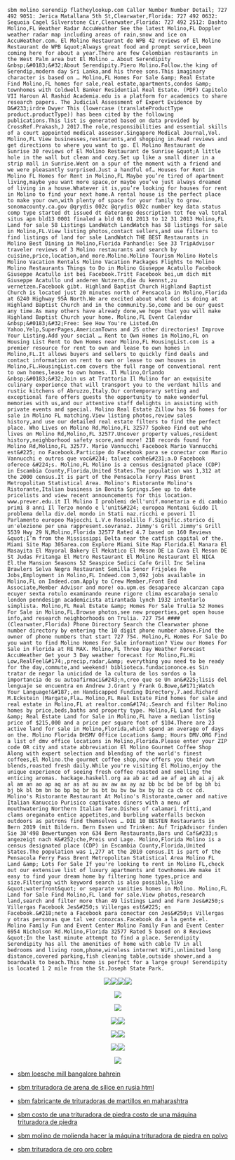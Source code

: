 
```
sbm molino serendip flatheylookup.com Caller Number Number Detail; 727 492 9051: Jerica Matallana 5th St,Clearwater,Florida: 727 492 0632: Sequoia Cagel Silverstone Cir,Clearwater,Florida: 727 492 2512: Dashto Molino,FL Weather Radar AccuWeather See the latest Molino,FL Doppler weather radar map including areas of rain,snow and ice on AccuWeather.com. El Molino Restaurant de WPB 42 reviews of El Molino Restaurant de WPB &quot;Always great food and prompt service,been coming here for about a year.There are few Colombian restaurants in the West Palm area but El Molino … About Serendipity &nbsp;&#0183;&#32;About Serendipity.Piero Molino.Follow.the king of Serendip,modern day Sri Lanka,and his three sons.This imaginary character is based on … Molino,FL Homes For Sale &amp; Real Estate Find Molino,FL homes for sale,real estate,apartments,condos &amp; townhomes with Coldwell Banker Residential Real Estate. (PDF) Capitolo VII Haroun Al Rashid Academia.edu is a platform for academics to share research papers. The Judicial Assessment of Expert Evidence by D&#233;irdre Dwyer This (lowercase (translateProductType product.productType)) has been cited by the following publications.This list is generated based on data provided by CrossRef.Prakash,J 2017.The role,responsibilities and essential skills of a court appointed medical assessor.Singapore Medical Journal,Vol. Molino,FL View businesses,restaurants,and shopping in.Read reviews and get directions to where you want to go. El Molino Restaurant de Sunrise 30 reviews of El Molino Restaurant de Sunrise &quot;A little hole in the wall but clean and cozy.Set up like a small diner in a strip mall in Sunrise.Went on a spur of the moment with a friend and we were pleasantly surprised.Just a handful of… Houses for Rent in Molino FL Homes for Rent in Molino,FL Maybe you’re tired of apartment living,maybe you want more space,or maybe you’ve just always dreamed of living in a house.Whatever it is,you’re looking for houses for rent in Molino to find your next home.A rental house is the perfect place to make your own,with plenty of space for your family to grow. sonomacounty.ca.gov @qrydis 002c @qrydis 002c number key data status comp type started dt issued dt daterange description tot fee val total situs apn bld13 0001 finaled a bld 01 01 2013 to 12 31 2013 Molino,FL Land for sale 58 Listings LandWatch LandWatch has 58 listings for sale in Molino,FL.View listing photos,contact sellers,and use filters to find listings of land for sale LandWatch THE BEST Restaurants in Molino Best Dining in Molino,Florida Panhandle: See 33 TripAdvisor traveler reviews of 3 Molino restaurants and search by cuisine,price,location,and more.Molino.Molino Tourism Molino Hotels Molino Vacation Rentals Molino Vacation Packages Flights to Molino Molino Restaurants Things to Do in Molino Giuseppe Acatullo Facebook Giuseppe Acatullo ist bei Facebook.Tritt Facebook bei,um dich mit Giuseppe Acatullo und anderen Nutzern,die du kennst,zu vernetzen.Facebook gibt. Highland Baptist Church Highland Baptist Church is located just 20 minutes north of Pensacola in Molino,Florida at 6240 Highway 95A North.We are excited about what God is doing at Highland Baptist Church and in the community.So,come and be our guest any time.As many others have already done,we hope that you will make Highland Baptist Church your home. Molino,FL Event Calendar &nbsp;&#0183;&#32;Free: See How You're Listed.On Yahoo,Yelp,SuperPages,AmericanTowns and 25 other directories! Improve Your Listing.Add your social … Rent to Own Homes in Molino,FL on Housing List Rent to Own Homes near Molino,FL HousingList.com is a premier resource for rent to own and lease to own homes in Molino,FL.It allows buyers and sellers to quickly find deals and contact information on rent to own or lease to own houses in Molino,FL.HousingList.com covers the full range of conventional rent to own homes,lease to own homes. Il Mulino,Orlando &nbsp;&#0183;&#32;Join us at Trattoria Il Mulino for an exquisite culinary experience that will transport you to the verdant hills and rustic kitchens of Abruzzo,Italy.Our contemporary setting and exceptional fare offers guests the opportunity to make wonderful memories with us,and our attentive staff delights in assisting with private events and special. Molino Real Estate Zillow has 56 homes for sale in Molino FL matching.View listing photos,review sales history,and use our detailed real estate filters to find the perfect place. Who Lives on Molino Rd,Molino,FL 32577 Spokeo Find out who lives on Molino Rd,Molino,FL 32577.Uncover property values,resident history,neighborhood safety score,and more! 218 records found for Molino Rd,Molino,FL 32577. Mario Vannucchi Facebook Mario Vannucchi est&#225; no Facebook.Participe do Facebook para se conectar com Mario Vannucchi e outros que voc&#234; talvez conhe&#231;a.O Facebook oferece &#224;s. Molino,FL Molino is a census designated place (CDP) in Escambia County,Florida,United States.The population was 1,312 at the 2000 census.It is part of the Pensacola Ferry Pass Brent Metropolitan Statistical Area. Molino's Ristorante Molino's Ristorante,Italian business in Bonita Springs.See up to date pricelists and view recent announcements for this location. www.prever.edu.it Il Mulino I problemi dell'unif.monetaria e di cambio primi 8 anni Il Terzo mondo e l'unit&#224; europea Montani Guido Il problema della div.del mondo in Stati naz.ricchi e poveri Il Parlamento europeo Majocchi L.V.e Rossolillo F.Signific.storico di un'elezione per una rappresent.sovranaz. Jimmy's Grill Jimmy's Grill 5539 Hwy 29 N,Molino,Florida 32577 Rated 4.7 based on 160 Reviews &quot;I’m from the Mississippi Delta near the catfish capital of the. Miami Site Map 305area.com Explore Miami Site Map Florida.El Manara El Masayita El Mayoral Bakery El Mekatico El Meson DE La Cava El Meson DE St Judas Fritanga El Metro Restaurant El Molino Restaurant El NICA El.the Mansion Seasons 52 Seaspice Sedici Cafe Grill Inc Selina Brawlers Selva Negra Restaurant Semilla Senor Frijoles Re Jobs,Employment in Molino,FL Indeed.com 3,692 jobs available in Molino,FL on Indeed.com.Apply to Crew Member,Front End Associate,Member Advisor and more! oa.upm.es desaparece alcanzan capa ecuyer sexta rotulo examinando reune rigore clima escarabajo senalo london penndesign academicista atirantada lynch 1932 intentarlo simplista. Molino,FL Real Estate &amp; Homes For Sale Trulia 52 Homes For Sale in Molino,FL.Browse photos,see new properties,get open house info,and research neighborhoods on Trulia. 727 754 #### (Clearwater,Florida) Phone Directory Search the Clearwater phone number directory by entering the 10 digit phone number above.Find the owner of phone numbers that start 727 754. Molino,FL Homes For Sale Do you want to find Molino Homes For Sale information? View our Homes For Sale in Florida at RE MAX. Molino,FL Three Day Weather Forecast AccuWeather Get your 3 Day weather forecast for Molino,FL.Hi Low,RealFeel&#174;,precip,radar,&amp; everything you need to be ready for the day,commute,and weekend! biblioteca.fundaciononce.es Sin tratar de negar la unicidad de la cultura de los sordos o la importancia de su autoafirmaci&#243;n,creo que se Un an&#225;lisis del lenguaje se encuentra en Andrew J.Grant y Frank G.Bowe,&#171;Watch Your Language!&#187;,en Handicapped Funding Directory,7.aed.Richard M.Eckstein (Margate,Fla… Molino,FL Real Estate Find homes for sale and real estate in Molino,FL at realtor.com&#174;.Search and filter Molino homes by price,beds,baths and property type. Molino,FL Land for Sale &amp; Real Estate Land for Sale in Molino,FL have a median listing price of $215,000 and a price per square foot of $104.There are 23 active land for sale in Molino,Florida,which spend an average of days on the. Molino Florida DHSMV Office Locations &amp; Hours DMV.ORG Find a list of dmv office locations in Molino,Florida.Please enter your ZIP code OR city and state abbreviation El Molino Gourmet Coffee Shop Along with expert selection and blending of the world's finest coffees,El Molino.the gourmet coffee shop,now offers you their own blends,roasted fresh daily.While you're visiting El Molino,enjoy the unique experience of seeing fresh coffee roasted and smelling the enticing aromas. hackage.haskell.org aa ab ac ad ae af ag ah ai aj ak al am an ao ap aq ar as at au av aw ax ay az bb bc bd be bf bg bh bi bj bk bl bm bn bo bp bq br bs bt bu bv bw bx by bz ca cb cc cd. Molino's Ristorante Restaurant At Molino's Ristorante,owner and native Italian Kanuccio Purisico captivates diners with a menu of mouthwatering Northern Italian fare.Dishes of calamari fritti,and clams oreganato entice appetites,and burbling waterfalls beckon outdoors as patrons find themselves … DIE 10 BESTEN Restaurants in Bern 2019 (mit Bildern. Bern Essen und Trinken: Auf TripAdvisor finden Sie 38'498 Bewertungen von 634 Bern Restaurants,Bars und Caf&#233;s angezeigt nach K&#252;che,Preis und Lage. Molino,Florida Molino is a census designated place (CDP) in Escambia County,Florida,United States.The population was 1,277 at the 2010 census.It is part of the Pensacola Ferry Pass Brent Metropolitan Statistical Area Molino FL Land &amp; Lots For Sale If you're looking to rent in Molino FL,check out our extensive list of luxury apartments and townhomes.We make it easy to find your dream home by filtering home types,price and size.Filtering with keyword search is also possible,like &quot;waterfront&quot; or separate vanities homes in Molino. Molino,FL Land for Sale Find Molino,FL land for sale.View photos,research land,search and filter more than 49 listings Land and Farm Jes&#250;s Villergas Facebook Jes&#250;s Villergas est&#225; en Facebook.&#218;nete a Facebook para conectar con Jes&#250;s Villergas y otras personas que tal vez conozcas.Facebook da a la gente el. Molino Family Fun and Event Center Molino Family Fun and Event Center 6954 Nicholson Rd.Molino,Florida 32577 Rated 5 based on 8 Reviews &quot;In the last minute attempt to find a place. Serendipity Serendipity has all the amenities of home with cable TV in all bedrooms and living room,phone,wireless internet WiFi,unlimited long distance,covered parking,fish cleaning table,outside shower,and a boardwalk to beach.This home is perfect for a large group! Serendipity is located 1 2 mile from the St.Joseph State Park. 
```

<div align="center">

<a href="https://es-mill.shibang-china.com/github&k=sbm+molino+serendip+fla"><img src="https://static.shibang-china.com/es/mill/index.jpg"></a><a href="https://es-mill.shibang-china.com/materials.htmlgithub&k=sbm+molino+serendip+fla"><img src="https://static.shibang-china.com/es/mill/materials.jpg"></a><a href="https://es-mill.shibang-china.com/about.htmlgithub&k=sbm+molino+serendip+fla"><img src="https://static.shibang-china.com/es/mill/about.jpg"></a><a href="https://es-mill.shibang-china.com/contact.htmlgithub&k=sbm+molino+serendip+fla"><img src="https://static.shibang-china.com/es/mill/contact.jpg"></a>

<a href="https://es-mill.shibang-china.com/github&k=sbm+molino+serendip+fla"><img src="https://static.shibang-china.com/es/mill/banner.jpg"></a>

<a href="https://swt.shibang-china.com/github&k=sbm+molino+serendip+fla"><img src="https://static.shibang-china.com/es/mill/chat.jpg"></a>

<a href="https://es-mill.shibang-china.com/products/vertical-roller-mill.htmlgithub&k=sbm+molino+serendip+fla"><img src="https://static.shibang-china.com/es/mill/vertical.jpg"></a><a href="https://es-mill.shibang-china.com/products/raymond-mill.htmlgithub&k=sbm+molino+serendip+fla"><img src="https://static.shibang-china.com/es/mill/raymond.jpg"></a>

<a href="https://es-mill.shibang-china.com/products/ultrafine-grinding-mill.htmlgithub&k=sbm+molino+serendip+fla"><img src="https://static.shibang-china.com/es/mill/ultrafine.jpg"></a><a href="https://es-mill.shibang-china.com/products/trapezium-grinding-mill.htmlgithub&k=sbm+molino+serendip+fla"><img src="https://static.shibang-china.com/es/mill/trapezium.jpg"></a>

<a href="https://es-mill.shibang-china.com/products/ball-mill.htmlgithub&k=sbm+molino+serendip+fla"><img src="https://static.shibang-china.com/es/mill/ball.jpg"></a><a href="https://es-mill.shibang-china.com/products/hammer-mill.htmlgithub&k=sbm+molino+serendip+fla"><img src="https://static.shibang-china.com/es/mill/hammer.jpg"></a>

<a href="https://swt.shibang-china.com/github&k=sbm+molino+serendip+fla"><img src="https://static.shibang-china.com/es/mill/case.jpg"></a>

</div>


* [sbm loesche mill bangalore bahrein](sbm%20loesche%20mill%20bangalore%20bahrein.md)

* [sbm trituradora de arena de sílice en rusia html](sbm%20trituradora%20de%20arena%20de%20s%C3%ADlice%20en%20rusia%20html.md)

* [sbm fabricante de trituradoras de martillos en maharashtra](sbm%20fabricante%20de%20trituradoras%20de%20martillos%20en%20maharashtra.md)

* [sbm costo de una trituradora de piedra costo de una máquina trituradora de piedra](sbm%20costo%20de%20una%20trituradora%20de%20piedra%20costo%20de%20una%20m%C3%A1quina%20trituradora%20de%20piedra.md)

* [sbm molino de molienda hacer la máquina trituradora de piedra en polvo](sbm%20molino%20de%20molienda%20hacer%20la%20m%C3%A1quina%20trituradora%20de%20piedra%20en%20polvo.md)

* [sbm trituradora de oro oro cobre](sbm%20trituradora%20de%20oro%20oro%20cobre.md)